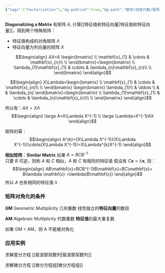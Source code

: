 ```yaml
---
{"tags":["Factorization"],"dg-publish":true,"dg-path":"数学/线性代数/矩阵对角化.md","permalink":"/数学/线性代数/矩阵对角化/","dgPassFrontmatter":true,"noteIcon":"","created":"2024-08-09T16:14:48.197+08:00","updated":"2024-08-25T14:41:45.171+08:00"}
---
```


**Diagonalizing a Matrix**
有矩阵 $A$, 计算[[特征值和特征向量\|特征值和特征向量]]，得到两个特殊矩阵：
- 特征值构成的对角矩阵 $\Lambda$
- 特征向量为列向量的矩阵 $X$

$$\begin{align}
AX=A \begin{bmatrix}
\\ \mathbf{x}_{1} & \cdots & \mathbf{x}_{n}\\ \\
\end{bmatrix}=\begin{bmatrix}
\\ \lambda_{1}\mathbf{x}_{1}  & \cdots & \lambda_{n}\mathbf{x}_{n}\\ \\
\end{bmatrix}
\end{align}$$

$$\begin{align}
X\Lambda=\begin{bmatrix}
\\ \mathbf{x}_{1} & \cdots & \mathbf{x}_{n}\\ \\
\end{bmatrix} \begin{bmatrix}
\lambda_{1}\\ & \ddots \\ &  & \lambda_{n}
\end{bmatrix}=\begin{bmatrix}
\\ \lambda_{1}\mathbf{x}_{1}  & \cdots & \lambda_{n}\mathbf{x}_{n}\\ \\
\end{bmatrix}
\end{align}$$

所以有：$AX=X\Lambda$
$$\begin{align}
\large A=X\Lambda X^{-1} \\
\large \Lambda=X^{-1}AX
\end{align}$$

矩阵的幂：
$$\begin{align}
A^{k}=(X\Lambda X^{-1})(X\Lambda X^{-1})\cdots(X\Lambda X^{-1})=X\Lambda^{k}X^{-1}
\end{align}$$


**相似矩阵**：**Similar Matrix** 
如果 $A=BCB^{-1}$  
只要 $B$ 可逆，则称 $A$ 和 $C$ 相似，$A$ 和 $C$ 有相同的特征值
假设有 $C\mathbf{x}=\lambda \mathbf{x}$, 则：
$$\begin{align}
AB\mathbf{x}=BCB^{-1}B\mathbf{x}=BC\mathbf{x}= B\lambda \mathbf{x} =\lambda(B\mathbf{x})
\end{align}$$
所以 $A$ 也有相同的特征值 $\lambda$

### 矩阵对角化的条件
**GM** Geometric Multiplicity 几何重数
线性独立的**特征向量**的数目

**AM** Algebraic Multiplicity  代数重数
**特征值**的最大重复数

如果 GM < AM，则 A 不能被对角化


### 应用实例
求解差分方程
[[斐波那契数列\|斐波那契数列]]

求解微分方程
[[微分方程组\|微分方程组]]


